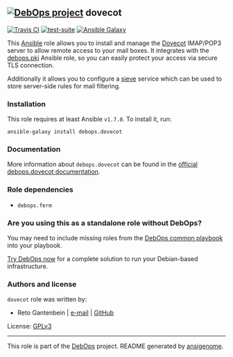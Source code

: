 ## [![DebOps project](http://debops.org/images/debops-small.png)](http://debops.org) dovecot

[![Travis CI](http://img.shields.io/travis/debops/ansible-dovecot.svg?style=flat)](http://travis-ci.org/debops/ansible-dovecot) [![test-suite](http://img.shields.io/badge/test--suite-ansible--dovecot-blue.svg?style=flat)](https://github.com/debops/test-suite/tree/master/ansible-dovecot/)  [![Ansible Galaxy](http://img.shields.io/badge/galaxy-debops.dovecot-660198.svg?style=flat)](https://galaxy.ansible.com/list#/roles/3271)

This [Ansible](http://ansible.com/) role allows you to install and manage
the [Dovecot](http://dovecot.org/) IMAP/POP3 server to allow remote access
to your mail boxes. It integrates with the
[debops.pki](https://github.com/debops/ansible-pki/) Ansible role, so you
can easily protect your access via secure TLS connection.

Additionally it allows you to configure a [sieve](http://sieve.info/)
service which can be used to store server-side rules for mail filtering.

### Installation

This role requires at least Ansible `v1.7.0`. To install it, run:

    ansible-galaxy install debops.dovecot

### Documentation

More information about `debops.dovecot` can be found in the
[official debops.dovecot documentation](http://docs.debops.org/en/latest/ansible/roles/ansible-dovecot/docs/).


### Role dependencies

- `debops.ferm`

### Are you using this as a standalone role without DebOps?

You may need to include missing roles from the [DebOps common
playbook](https://github.com/debops/debops-playbooks/blob/master/playbooks/common.yml)
into your playbook.

[Try DebOps now](https://github.com/debops/debops) for a complete solution to run your Debian-based infrastructure.





### Authors and license

`dovecot` role was written by:
- Reto Gantenbein | [e-mail](mailto:reto.gantenbein@linuxmonk.ch) | [GitHub](https://github.com/ganto)

License: [GPLv3](https://tldrlegal.com/license/gnu-general-public-license-v3-%28gpl-3%29)

***

This role is part of the [DebOps](http://debops.org/) project. README generated by [ansigenome](https://github.com/nickjj/ansigenome/).
